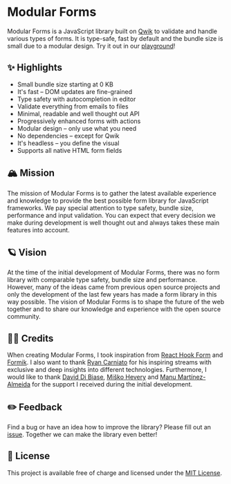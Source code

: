 # Modular Forms

Modular Forms is a JavaScript library built on [Qwik](https://qwik.builder.io/) to validate and handle various types of forms. It is type-safe, fast by default and the bundle size is small due to a modular design. Try it out in our [playground](https://modularforms.dev/playground)!

## ✨ Highlights

- Small bundle size starting at 0 KB
- It's fast – DOM updates are fine-grained
- Type safety with autocompletion in editor
- Validate everything from emails to files
- Minimal, readable and well thought out API
- Progressively enhanced forms with actions
- Modular design – only use what you need
- No dependencies – except for Qwik
- It's headless – you define the visual
- Supports all native HTML form fields

## 🏔 Mission

The mission of Modular Forms is to gather the latest available experience and knowledge to provide the best possible form library for JavaScript frameworks. We pay special attention to type safety, bundle size, performance and input validation. You can expect that every decision we make during development is well thought out and always takes these main features into account.

## 🪐 Vision

At the time of the initial development of Modular Forms, there was no form library with comparable type safety, bundle size and performance. However, many of the ideas came from previous open source projects and only the development of the last few years has made a form library in this way possible. The vision of Modular Forms is to shape the future of the web together and to share our knowledge and experience with the open source community.

## 🙌🏼 Credits

When creating Modular Forms, I took inspiration from [React Hook Form](https://react-hook-form.com/) and [Formik](https://formik.org/). I also want to thank [Ryan Carniato](https://twitter.com/RyanCarniato) for his inspiring streams with exclusive and deep insights into different technologies. Furthermore, I would like to thank [David Di Biase](https://twitter.com/davedbase), [Miško Hevery](https://twitter.com/mhevery) and [Manu Martínez-Almeida](https://twitter.com/manucorporat) for the support I received during the initial development.

## ✏️ Feedback

Find a bug or have an idea how to improve the library? Please fill out an [issue](https://github.com/fabian-hiller/modular-forms/issues/new). Together we can make the library even better!

## 🔑 License

This project is available free of charge and licensed under the [MIT License](https://github.com/fabian-hiller/modular-forms/tree/main/LICENSE.md).
